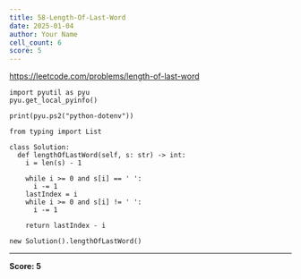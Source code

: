 ```yaml
---
title: 58-Length-Of-Last-Word
date: 2025-01-04
author: Your Name
cell_count: 6
score: 5
---
```


https://leetcode.com/problems/length-of-last-word


```
import pyutil as pyu
pyu.get_local_pyinfo()
```


```
print(pyu.ps2("python-dotenv"))
```


```
from typing import List
```


```
class Solution:
  def lengthOfLastWord(self, s: str) -> int:
    i = len(s) - 1

    while i >= 0 and s[i] == ' ':
      i -= 1
    lastIndex = i
    while i >= 0 and s[i] != ' ':
      i -= 1

    return lastIndex - i
```


```
new Solution().lengthOfLastWord()
```


---
**Score: 5**